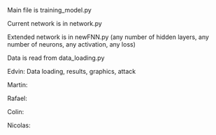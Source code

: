 Main file is training_model.py

Current network is in network.py

Extended network is in newFNN.py (any number of hidden layers, any number of neurons, any activation, any loss)

Data is read from data_loading.py

Edvin: Data loading, results, graphics, attack

Martin:

Rafael:

Colin:

Nicolas: